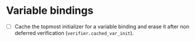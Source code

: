 # Variable bindings

* [ ] Cache the topmost initializer for a variable binding and erase it after non deferred verification (`verifier.cached_var_init`).
